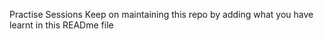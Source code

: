 Practise Sessions 
Keep on maintaining this repo by adding what you have learnt in this READme file 
